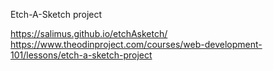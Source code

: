 Etch-A-Sketch project

https://salimus.github.io/etchAsketch/
https://www.theodinproject.com/courses/web-development-101/lessons/etch-a-sketch-project